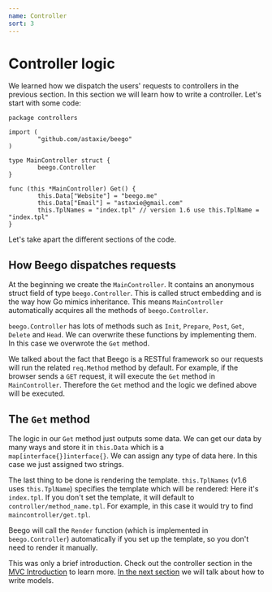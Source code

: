 ```yaml
---
name: Controller
sort: 3
---
```


# Controller logic

We learned how we dispatch the users' requests to controllers in the previous section. In this section we will learn how to write a controller. Let's start with some code:

```
package controllers

import (
        "github.com/astaxie/beego"
)

type MainController struct {
        beego.Controller
}

func (this *MainController) Get() {
        this.Data["Website"] = "beego.me"
        this.Data["Email"] = "astaxie@gmail.com"
        this.TplNames = "index.tpl" // version 1.6 use this.TplName = "index.tpl"
}
```

Let's take apart the different sections of the code.

## How Beego dispatches requests

At the beginning we create the `MainController`. It contains an anonymous struct field of type `beego.Controller`. This is called struct embedding and is the way how Go mimics inheritance. This means `MainController` automatically acquires all the methods of `beego.Controller`.

`beego.Controller` has lots of methods such as `Init`, `Prepare`, `Post`, `Get`, `Delete` and `Head`. We can overwrite these functions by implementing them. In this case we overwrote the `Get` method.

We talked about the fact that Beego is a RESTful framework so our requests will run the related `req.Method` method by default. For example, if the browser sends a `GET` request, it will execute the `Get` method in `MainController`. Therefore the `Get` method and the logic we defined above will be executed.

## The `Get` method

The logic in our `Get` method just outputs some data. We can get our data by many ways and store it in `this.Data` which is a `map[interface{}]interface{}`. We can assign any type of data here. In this case we just assigned two strings.

The last thing to be done is rendering the template. `this.TplNames` (v1.6 uses `this.TplName`) specifies the template which will be rendered: Here it's `index.tpl`. If you don't set the template, it will default to `controller/method_name.tpl`. For example, in this case it would try to find `maincontroller/get.tpl`.

Beego will call the `Render` function (which is implemented in `beego.Controller`) automatically if you set up the template, so you don't need to render it manually.

This was only a brief introduction. Check out the controller section in the [MVC Introduction](../mvc/) to learn more. [In the next section](model.md) we will talk about how to write models.
